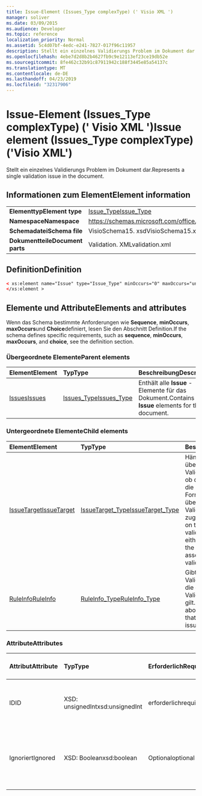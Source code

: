 ```yaml
---
title: Issue-Element (Issues_Type complexType) (' Visio XML ')
manager: soliver
ms.date: 03/09/2015
ms.audience: Developer
ms.topic: reference
localization_priority: Normal
ms.assetid: 5c4d07bf-4edc-e241-7827-017f96c11957
description: Stellt ein einzelnes Validierungs Problem im Dokument dar.
ms.openlocfilehash: 4ebe7d2d8b2b4627fb9c9e12113ef23ce19db52e
ms.sourcegitcommit: 8fe462c32b91c87911942c188f3445e85a54137c
ms.translationtype: MT
ms.contentlocale: de-DE
ms.lasthandoff: 04/23/2019
ms.locfileid: "32317906"
---
```

# <a name="issue-element-issuestype-complextype-visio-xml"></a><span data-ttu-id="68657-103">Issue-Element (Issues_Type complexType) (' Visio XML ')</span><span class="sxs-lookup"><span data-stu-id="68657-103">Issue element (Issues_Type complexType) ('Visio XML')</span></span>

<span data-ttu-id="68657-104">Stellt ein einzelnes Validierungs Problem im Dokument dar.</span><span class="sxs-lookup"><span data-stu-id="68657-104">Represents a single validation issue in the document.</span></span>
  
## <a name="element-information"></a><span data-ttu-id="68657-105">Informationen zum Element</span><span class="sxs-lookup"><span data-stu-id="68657-105">Element information</span></span>

|||
|:-----|:-----|
|<span data-ttu-id="68657-106">**Elementtyp**</span><span class="sxs-lookup"><span data-stu-id="68657-106">**Element type**</span></span> <br/> |[<span data-ttu-id="68657-107">Issue_Type</span><span class="sxs-lookup"><span data-stu-id="68657-107">Issue_Type</span></span>](issue_type-complextypevisio-xml.md) <br/> |
|<span data-ttu-id="68657-108">**Namespace**</span><span class="sxs-lookup"><span data-stu-id="68657-108">**Namespace**</span></span> <br/> |https://schemas.microsoft.com/office/visio/2012/main  <br/> |
|<span data-ttu-id="68657-109">**Schemadatei**</span><span class="sxs-lookup"><span data-stu-id="68657-109">**Schema file**</span></span> <br/> |<span data-ttu-id="68657-110">VisioSchema15. xsd</span><span class="sxs-lookup"><span data-stu-id="68657-110">VisioSchema15.xsd</span></span>  <br/> |
|<span data-ttu-id="68657-111">**Dokumentteile**</span><span class="sxs-lookup"><span data-stu-id="68657-111">**Document parts**</span></span> <br/> |<span data-ttu-id="68657-112">Validation. XML</span><span class="sxs-lookup"><span data-stu-id="68657-112">validation.xml</span></span>  <br/> |
   
## <a name="definition"></a><span data-ttu-id="68657-113">Definition</span><span class="sxs-lookup"><span data-stu-id="68657-113">Definition</span></span>

```XML
< xs:element name="Issue" type="Issue_Type" minOccurs="0" maxOccurs="unbounded" >
</xs:element >
```

## <a name="elements-and-attributes"></a><span data-ttu-id="68657-114">Elemente und Attribute</span><span class="sxs-lookup"><span data-stu-id="68657-114">Elements and attributes</span></span>

<span data-ttu-id="68657-115">Wenn das Schema bestimmte Anforderungen wie **Sequence**, **minOccurs**, **maxOccurs**und **Choice**definiert, lesen Sie den Abschnitt Definition.</span><span class="sxs-lookup"><span data-stu-id="68657-115">If the schema defines specific requirements, such as **sequence**, **minOccurs**, **maxOccurs**, and **choice**, see the definition section.</span></span> 
  
### <a name="parent-elements"></a><span data-ttu-id="68657-116">Übergeordnete Elemente</span><span class="sxs-lookup"><span data-stu-id="68657-116">Parent elements</span></span>

|<span data-ttu-id="68657-117">**Element**</span><span class="sxs-lookup"><span data-stu-id="68657-117">**Element**</span></span>|<span data-ttu-id="68657-118">**Typ**</span><span class="sxs-lookup"><span data-stu-id="68657-118">**Type**</span></span>|<span data-ttu-id="68657-119">**Beschreibung**</span><span class="sxs-lookup"><span data-stu-id="68657-119">**Description**</span></span>|
|:-----|:-----|:-----|
|[<span data-ttu-id="68657-120">Issues</span><span class="sxs-lookup"><span data-stu-id="68657-120">Issues</span></span>](issues-element-validation_type-complextypevisio-xml.md) <br/> |[<span data-ttu-id="68657-121">Issues_Type</span><span class="sxs-lookup"><span data-stu-id="68657-121">Issues_Type</span></span>](issues_type-complextypevisio-xml.md) <br/> |<span data-ttu-id="68657-122">Enthält alle **Issue** -Elemente für das Dokument.</span><span class="sxs-lookup"><span data-stu-id="68657-122">Contains all the **Issue** elements for the document.</span></span>  <br/> |
   
### <a name="child-elements"></a><span data-ttu-id="68657-123">Untergeordnete Elemente</span><span class="sxs-lookup"><span data-stu-id="68657-123">Child elements</span></span>

|<span data-ttu-id="68657-124">**Element**</span><span class="sxs-lookup"><span data-stu-id="68657-124">**Element**</span></span>|<span data-ttu-id="68657-125">**Typ**</span><span class="sxs-lookup"><span data-stu-id="68657-125">**Type**</span></span>|<span data-ttu-id="68657-126">**Beschreibung**</span><span class="sxs-lookup"><span data-stu-id="68657-126">**Description**</span></span>|
|:-----|:-----|:-----|
|[<span data-ttu-id="68657-127">IssueTarget</span><span class="sxs-lookup"><span data-stu-id="68657-127">IssueTarget</span></span>](issuetarget-element-issue_type-complextypevisio-xml.md) <br/> |[<span data-ttu-id="68657-128">IssueTarget_Type</span><span class="sxs-lookup"><span data-stu-id="68657-128">IssueTarget_Type</span></span>](issuetarget_type-complextypevisio-xml.md) <br/> |<span data-ttu-id="68657-129">Hängt vom Ziel des übergeordneten Validierungs Problems ab, ob die Seite oder sowohl die Seite als auch die Form dem übergeordneten Validierungs Problem zugeordnet ist.</span><span class="sxs-lookup"><span data-stu-id="68657-129">Depending on the target of the parent validation issue, specifies either the page, or both the page and the shape, associated with the parent validation issue.</span></span>  <br/> |
|[<span data-ttu-id="68657-130">RuleInfo</span><span class="sxs-lookup"><span data-stu-id="68657-130">RuleInfo</span></span>](ruleinfo-element-issue_type-complextypevisio-xml.md) <br/> |[<span data-ttu-id="68657-131">RuleInfo_Type</span><span class="sxs-lookup"><span data-stu-id="68657-131">RuleInfo_Type</span></span>](ruleinfo_type-complextypevisio-xml.md) <br/> |<span data-ttu-id="68657-132">Gibt Informationen zur Validierungsregel an, für die das übergeordnete Validierungs Problem gilt.</span><span class="sxs-lookup"><span data-stu-id="68657-132">Specifies information about the validation rule that the parent validation issue pertains to.</span></span>  <br/> |
   
### <a name="attributes"></a><span data-ttu-id="68657-133">Attribute</span><span class="sxs-lookup"><span data-stu-id="68657-133">Attributes</span></span>

|<span data-ttu-id="68657-134">**Attribut**</span><span class="sxs-lookup"><span data-stu-id="68657-134">**Attribute**</span></span>|<span data-ttu-id="68657-135">**Typ**</span><span class="sxs-lookup"><span data-stu-id="68657-135">**Type**</span></span>|<span data-ttu-id="68657-136">**Erforderlich**</span><span class="sxs-lookup"><span data-stu-id="68657-136">**Required**</span></span>|<span data-ttu-id="68657-137">**Beschreibung**</span><span class="sxs-lookup"><span data-stu-id="68657-137">**Description**</span></span>|<span data-ttu-id="68657-138">**Mögliche Werte**</span><span class="sxs-lookup"><span data-stu-id="68657-138">**Possible values**</span></span>|
|:-----|:-----|:-----|:-----|:-----|
|<span data-ttu-id="68657-139">ID</span><span class="sxs-lookup"><span data-stu-id="68657-139">ID</span></span>  <br/> |<span data-ttu-id="68657-140">XSD: unsignedInt</span><span class="sxs-lookup"><span data-stu-id="68657-140">xsd:unsignedInt</span></span>  <br/> |<span data-ttu-id="68657-141">erforderlich</span><span class="sxs-lookup"><span data-stu-id="68657-141">required</span></span>  <br/> |<span data-ttu-id="68657-142">Gibt den eindeutigen Bezeichner des Validierungs Problems an.</span><span class="sxs-lookup"><span data-stu-id="68657-142">Specifies the unique identifier of the validation issue.</span></span>  <br/> |<span data-ttu-id="68657-143">Werte des XSD: unsignedInt-Typs.</span><span class="sxs-lookup"><span data-stu-id="68657-143">Values of the xsd:unsignedInt type.</span></span>  <br/> |
|<span data-ttu-id="68657-144">Ignoriert</span><span class="sxs-lookup"><span data-stu-id="68657-144">Ignored</span></span>  <br/> |<span data-ttu-id="68657-145">XSD: Boolean</span><span class="sxs-lookup"><span data-stu-id="68657-145">xsd:boolean</span></span>  <br/> |<span data-ttu-id="68657-146">Optional</span><span class="sxs-lookup"><span data-stu-id="68657-146">optional</span></span>  <br/> |<span data-ttu-id="68657-147">Gibt Informationen zur Validierungsregel an, für die das übergeordnete Validierungs Problem gilt.</span><span class="sxs-lookup"><span data-stu-id="68657-147">Specifies information about the validation rule that the parent validation issue pertains to.</span></span>  <br/> |<span data-ttu-id="68657-148">Werte des XSD: Boolean-Typs.</span><span class="sxs-lookup"><span data-stu-id="68657-148">Values of the xsd:boolean type.</span></span>  <br/> |
   

